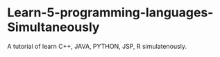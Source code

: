# Learn-5-programming-languages-Simultaneously

A tutorial of learn C++, JAVA, PYTHON, JSP, R simulatenously.
